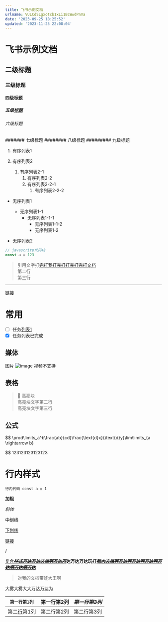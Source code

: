 ```yaml
---
title: 飞书示例文档
urlname: VULCdSLgxotcb1xLi1BcWwdPnVa
date: '2023-09-25 18:25:52'
updated: '2023-11-25 22:08:04'
---
```

# 飞书示例文档
## 二级标题
### 三级标题
#### 四级标题
##### 五级[标题](https://github.com/halo-sigs/vscode-extension-halo/)
###### 六级标题
####### 七级标题
######## 八级标题
######### 九级标题
1. 有序列表1

1. 有序列表2
	1. 有序列表2-1
		1. 有序列表2-2
		1. 有序列表2-2-1
			1. 有序列表2-2-2
		
- 无序列表1
	- 无序列表1-1
		- 无序列表1-1-1
			- 无序列表1-1-2
			- 无序列表1-2
	
- 无序列表2

```javascript
// javascritp代码块
const a = 123
```
> 引用文字打[完打我打完打打完打完打文档](https://github.com/halo-sigs/vscode-extension-halo/)  
> 第二行  
> 第三行
---
[链接](https://elog.1874.cool)
# 常用
- [ ] 任务[列表1](https://github.com/halo-sigs/vscode-extension-halo/)
- [x] 任务列表已完成
## 媒体
图片
![image](https://image.1874.cool/elog-docs-images/CTkKbqy2bomUlFxg7ouciBs1n7d.jpeg)
视频不支持

## 表格


> 🦄 高亮块  
> 高亮块文字第二行  
> 高亮块文字第三行
## 公式
$$
\prod\limits_a^b\frac{ab}{cd}\frac{\text{d}x}{\text{d}y}\lim\limits_{a \rightarrow b}

$$
123123123123123
# 行内样式
`行内代码 const a = 1`

**加粗**

_斜体_

~~中划线~~

<u>下划线</u>

[链接](https://elog.1874.cool/)



/

[复合](https://elog.1874.cool/)~~_<u>**样式万达万达文档啊万达万**</u>_~~**达万达万达玩打**~~_<u>**我大文档啊万达啊万达啊万达啊万达啊万达啊万达**</u>_~~

> 对我的文档带娃大王啊

大雾大雾大大万达万达为

| `第一行第1列`                          | **第一行第2列** | ~~_**第一行第3列**_~~ |
| --------------------------------- | ---------- | ---------------- |
| 第二[行](https://elog.1874.cool/)第1列 | 第二行第2列     | 第二行第3列           |


